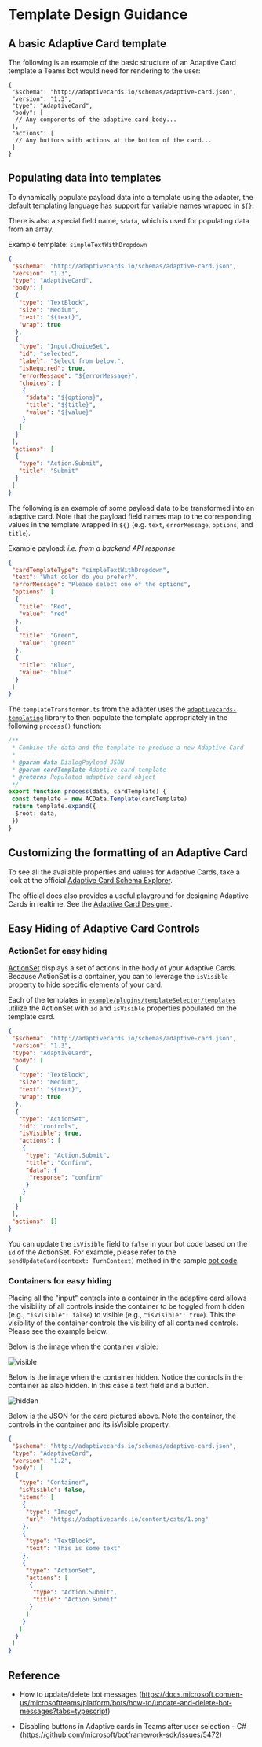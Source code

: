 # Template Design Guidance

## A basic Adaptive Card template

The following is an example of the basic structure of an Adaptive Card template a Teams bot would need for rendering to the user:

```jsonc
{
 "$schema": "http://adaptivecards.io/schemas/adaptive-card.json",
 "version": "1.3",
 "type": "AdaptiveCard",
 "body": [
  // Any components of the adaptive card body...
 ],
 "actions": [
  // Any buttons with actions at the bottom of the card...
 ]
}
```

## Populating data into templates

To dynamically populate payload data into a template using the adapter, the default templating language has support for variable names wrapped in `${}`.

There is also a special field name, `$data`, which is used for populating data from an array.

Example template: `simpleTextWithDropdown`

```json
{
 "$schema": "http://adaptivecards.io/schemas/adaptive-card.json",
 "version": "1.3",
 "type": "AdaptiveCard",
 "body": [
  {
   "type": "TextBlock",
   "size": "Medium",
   "text": "${text}",
   "wrap": true
  },
  {
   "type": "Input.ChoiceSet",
   "id": "selected",
   "label": "Select from below:",
   "isRequired": true,
   "errorMessage": "${errorMessage}",
   "choices": [
    {
     "$data": "${options}",
     "title": "${title}",
     "value": "${value}"
    }
   ]
  }
 ],
 "actions": [
  {
   "type": "Action.Submit",
   "title": "Submit"
  }
 ]
}
```

The following is an example of some payload data to be transformed into an adaptive card. Note that the payload field names map to the corresponding values in the template wrapped in `${}` (e.g. `text`, `errorMessage`, `options`, and `title`).

Example payload: _i.e. from a backend API response_

```json
{
 "cardTemplateType": "simpleTextWithDropdown",
 "text": "What color do you prefer?",
 "errorMessage": "Please select one of the options",
 "options": [
  {
   "title": "Red",
   "value": "red"
  },
  {
   "title": "Green",
   "value": "green"
  },
  {
   "title": "Blue",
   "value": "blue"
  }
 ]
}
```

The `templateTransformer.ts` from the adapter uses the [`adaptivecards-templating`](https://www.npmjs.com/package/adaptivecards-templating?activeTab=readme) library to then populate the template appropriately in the following `process()` function:

```ts
/**
 * Combine the data and the template to produce a new Adaptive Card
 *
 * @param data DialogPayload JSON
 * @param cardTemplate Adaptive card template
 * @returns Populated adaptive card object
 */
export function process(data, cardTemplate) {
 const template = new ACData.Template(cardTemplate)
 return template.expand({
  $root: data,
 })
}
```

## Customizing the formatting of an Adaptive Card

To see all the available properties and values for Adaptive Cards, take a look at the official [Adaptive Card Schema Explorer](https://adaptivecards.io/explorer/).

The official docs also provides a useful playground for designing Adaptive Cards in realtime. See the [Adaptive Card Designer](https://adaptivecards.io/designer/).

## Easy Hiding of Adaptive Card Controls

### ActionSet for easy hiding

[ActionSet](https://adaptivecardsci.z5.web.core.windows.net/pr/4005/explorer/ActionSet.html) displays a set of actions in the body of your Adaptive Cards. Because ActionSet is a container, you can to leverage the `isVisible` property to hide specific elements of your card.

Each of the templates in [`example/plugins/templateSelector/templates`](https://github.com/retaildevcrews/AdaptiveCardTransformerExampleBot/tree/arrahm/refactor/example/plugins/templateSelector/templates) utilize the ActionSet with `id` and `isVisible` properties populated on the template card.

```json
{
 "$schema": "http://adaptivecards.io/schemas/adaptive-card.json",
 "version": "1.3",
 "type": "AdaptiveCard",
 "body": [
  {
   "type": "TextBlock",
   "size": "Medium",
   "text": "${text}",
   "wrap": true
  },
  {
   "type": "ActionSet",
   "id": "controls",
   "isVisible": true,
   "actions": [
    {
     "type": "Action.Submit",
     "title": "Confirm",
     "data": {
      "response": "confirm"
     }
    }
   ]
  }
 ],
 "actions": []
}
```

You can update the `isVisible` field to `false` in your bot code based on the `id` of the ActionSet. For example, please refer to the `sendUpdateCard(context: TurnContext)` method in the sample [bot code].

[bot code]: https://github.com/retaildevcrews/AdaptiveCardTransformerExampleBot/blob/arrahm/refactor/example/bot/bot.ts

### Containers for easy hiding

Placing all the "input" controls into a container in the adaptive card allows the visibility of all controls inside the container to be toggled from hidden (e.g., `"isVisible": false`) to visible (e.g., `"isVisible": true`). This the visibility of the container controls the visibility of all contained controls. Please see the example below.

Below is the image when the container visible:

![visible](./assets/visible.png)

Below is the image when the container hidden. Notice the controls in the container as also hidden. In this case a text field and a button.

![hidden](./assets/hidden.png)

Below is the JSON for the card pictured above. Note the container, the controls in the container and its isVisible property.

```json
{
 "$schema": "http://adaptivecards.io/schemas/adaptive-card.json",
 "type": "AdaptiveCard",
 "version": "1.2",
 "body": [
  {
   "type": "Container",
   "isVisible": false,
   "items": [
    {
     "type": "Image",
     "url": "https://adaptivecards.io/content/cats/1.png"
    },
    {
     "type": "TextBlock",
     "text": "This is some text"
    },
    {
     "type": "ActionSet",
     "actions": [
      {
       "type": "Action.Submit",
       "title": "Action.Submit"
      }
     ]
    }
   ]
  }
 ]
}
```

## Reference

- How to update/delete bot messages (<https://docs.microsoft.com/en-us/microsoftteams/platform/bots/how-to/update-and-delete-bot-messages?tabs=typescript>)

- Disabling buttons in Adaptive cards in Teams after user selection - C# (<https://github.com/microsoft/botframework-sdk/issues/5472>)
